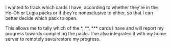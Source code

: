 I wanted to track which cards I have, according to whether they're in the Ho-Oh or Lugia packs or if they're nonexclusive to either, so that I can better decide which pack to open.

This allows me to tally which of the *, **, *** cards I have and will report my progress towards completing the packs. I've also integrated it with my home server to remotely save/restore my progress.
